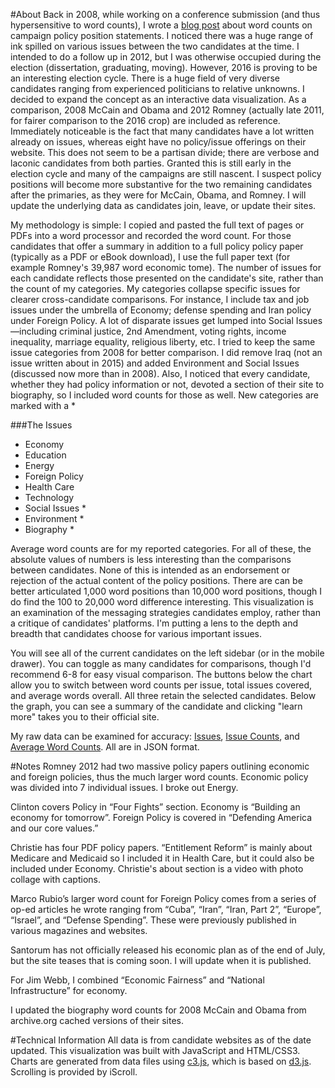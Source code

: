#About
Back in 2008, while working on a conference submission (and thus hypersensitive to word counts), I wrote a [blog post][1] about word counts on campaign policy position statements. I noticed there was a huge range of ink spilled on various issues between the two candidates at the time. I intended to do a follow up in 2012, but I was otherwise occupied during the election (dissertation, graduating, moving). However, 2016 is proving to be an interesting election cycle. There is a huge field of very diverse candidates ranging from experienced politicians to relative unknowns. I decided to expand the concept as an interactive data visualization. As a comparison, 2008 McCain and Obama and 2012 Romney (actually late 2011, for fairer comparison to the 2016 crop) are included as reference. Immediately noticeable is the fact that many candidates have a lot written already on issues, whereas eight have no policy/issue offerings on their website. This does not seem to be a partisan divide; there are verbose and laconic candidates from both parties. Granted this is still early in the election cycle and many of the campaigns are still nascent. I suspect policy positions will become more substantive for the two remaining candidates after the primaries, as they were for McCain, Obama, and Romney. I will update the underlying data as candidates join, leave, or update their sites.

My methodology is simple: I copied and pasted the full text of pages or PDFs into a word processor and recorded the word count. For those candidates that offer a summary in addition to a full policy policy paper (typically as a PDF or eBook download), I use the full paper text (for example Romney's 39,987 word economic tome). The number of issues for each candidate reflects those presented on the candidate's site, rather than the count of my categories. My categories collapse specific issues for clearer cross-candidate comparisons. For instance, I include tax and job issues under the umbrella of Economy; defense spending and Iran policy under Foreign Policy. A lot of disparate issues get lumped into Social Issues—including criminal justice, 2nd Amendment, voting rights, income inequality, marriage equality, religious liberty, etc. I tried to keep the same issue categories from 2008 for better comparison. I did remove Iraq (not an issue written about in 2015) and added Environment and Social Issues (discussed now more than in 2008). Also, I noticed that every candidate, whether they had policy information or not, devoted a section of their site to biography, so I included word counts for those as well. New categories are marked with a *

###The Issues
- Economy
- Education
- Energy
- Foreign Policy
- Health Care
- Technology
- Social Issues *
- Environment *
- Biography *

Average word counts are for my reported categories. For all of these, the absolute values of numbers is less interesting than the comparisons between candidates. None of this is intended as an endorsement or rejection of the actual content of the policy positions. There are can be better articulated 1,000 word positions than 10,000 word positions, though I do find the 100 to 20,000 word difference interesting. This visualization is an examination of the messaging strategies candidates employ, rather than a critique of candidates' platforms. I'm putting a lens to the depth and breadth that candidates choose for various important issues.

You will see all of the current candidates on the left sidebar (or in the mobile drawer). You can toggle as many candidates for comparisons, though I'd recommend 6-8 for easy visual comparison. The buttons below the chart allow you to switch between word counts per issue, total issues covered, and average words overall. All three retain the selected candidates. Below the graph, you can see a summary of the candidate and clicking "learn more" takes you to their official site.

My raw data can be examined for accuracy: [Issues][2], [Issue Counts][3], and [Average Word Counts][4]. All are in JSON format.


#Notes
Romney 2012 had two massive policy papers outlining economic and foreign policies, thus the much larger word counts. Economic policy was divided into 7 individual issues. I broke out Energy.

Clinton covers Policy in “Four Fights” section. Economy is “Building an economy for tomorrow”. Foreign Policy is covered in “Defending America and our core values.”

Christie has four PDF policy papers. “Entitlement Reform” is mainly about Medicare and Medicaid so I included it in Health Care, but it could also be included under Economy. Christie's about section is a video with photo collage with captions.

Marco Rubio’s larger word count for Foreign Policy comes from a series of op-ed articles he wrote ranging from “Cuba”, “Iran”, “Iran, Part 2”, “Europe”, “Israel”, and “Defense Spending”. These were previously published in various magazines and websites.

Santorum has not officially released his economic plan as of the end of July, but the site teases that is coming soon. I will update when it is published.

For Jim Webb, I combined “Economic Fairness” and “National Infrastructure” for economy.

I updated the biography word counts for 2008 McCain and Obama from archive.org cached versions of their sites.


#Technical Information
All data is from candidate websites as of the date updated. This visualization was built with JavaScript and HTML/CSS3. Charts are generated from data files using [c3.js][5], which is based on [d3.js][6]. Scrolling is provided by iScroll.

[1]: http://zachsteiner.com/2008/09/presidential-word-counts/
[2]: http://portfolio.zachsteiner.com/wordcounts/data/issues.json
[3]: http://portfolio.zachsteiner.com/wordcounts/data/count.json
[4]: http://portfolio.zachsteiner.com/wordcounts/data/average.json
[5]: https://github.com/masayuki0812/c3
[6]: https://github.com/mbostock/d3
